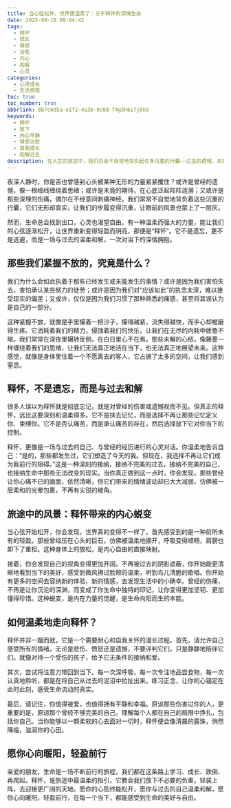 ```yaml
---
title: 当心弦松开，世界便温柔了：关于释怀的深情告白
date: 2025-09-10 09:04:42
tags:
  - 释怀
  - 成长
  - 情感
  - 治愈
  - 内心
  - 和解
  - 心灵
categories:
  - 心灵成长
  - 生活感悟
toc: true
toc_number: true
abbrlink: 8b7c6d5a-e1f2-4a3b-9c0d-f4g5h6i7j8k9
keywords:
  - 释怀
  - 放下
  - 内心平静
  - 情感治愈
  - 自我成长
  - 和解过去
description: 在人生的旅途中，我们总会不自觉地背负起许多沉重的行囊——过去的遗憾、未竟的期待、深埋的伤痛。这些无形却真实的重量，常常让我们步履维艰。然而，有一种温柔的力量，能让我们的心弦逐渐松开，让世界重新变得轻盈而明亮，那便是“释怀”。今天，让我们一起走进释怀的深处，感受它带来的温暖与自由，与过去的自己温柔和解。
---
```


夜深人静时，你是否也曾感到心头被某种无形的力量紧紧攫住？或许是曾经的遗憾，像一根细线缠绕着思绪；或许是未竟的期待，在心底泛起阵阵涟漪；又或许是那些深埋的伤痛，偶尔在不经意间刺痛神经。我们常常不自觉地背负着这些沉重的行囊，它们无形却真实，让我们的步履变得沉重，让眼前的风景也蒙上了一层灰。

然而，生命总会找到出口，心灵也渴望自由。有一种温柔而强大的力量，能让我们的心弦逐渐松开，让世界重新变得轻盈而明亮，那便是“释怀”。它不是遗忘，更不是逃避，而是一场与过去的温柔和解，一次对当下的深情拥抱。

## 那些我们紧握不放的，究竟是什么？

我们为什么会如此执着于那些已经发生或未能发生的事情？或许是因为我们害怕失去，害怕承认某些努力的徒劳；或许是因为我们对“应该如此”的执念太深，难以接受现实的偏差；又或许，仅仅是因为我们习惯了那种熟悉的痛感，甚至将其误认为是自己的一部分。

这种紧握不放，就像是手里攥着一把沙子，攥得越紧，流失得越快，而手心却被磨得生疼。它消耗着我们的精力，侵蚀着我们的快乐，让我们在无尽的内耗中疲惫不堪。我们常常在深夜里辗转反侧，在白日里心不在焉，那些未解的心结，像藤蔓一样缠绕着我们的思绪，让我们无法真正地活在当下，也无法真正地展望未来。这种感觉，就像是身体里住着一个不愿离去的客人，它占据了太多的空间，让我们感到窒息。

## 释怀，不是遗忘，而是与过去和解

很多人误以为释怀就是彻底忘记，就是对曾经的伤害或遗憾视而不见。但真正的释怀，远比这要深刻和温柔得多。它不是抹去记忆，而是选择不再让那些记忆定义你、束缚你。它不是否认痛苦，而是承认痛苦的存在，然后选择放下它对你当下的控制。

释怀，更像是一场与过去的自己、与曾经的经历进行的心灵对话。你温柔地告诉自己：“是的，那些都发生过，它们塑造了今天的我。但现在，我选择不再让它们成为我前行的阻碍。”这是一种深刻的接纳，接纳不完美的过去，接纳不完美的自己，也接纳生命中那些无法改变的现实。当你真正做到这一点时，你会发现，那些曾经让你心痛不已的画面，依然清晰，但它们带来的情绪波动却已大大减弱，仿佛被一层柔和的光晕包裹，不再有尖锐的棱角。

## 旅途中的风景：释怀带来的内心蜕变

当心弦开始松开，你会发现，世界真的变得不一样了。首先感受到的是一种前所未有的轻盈。那些曾经压在心头的巨石，仿佛被温柔地挪开，呼吸变得顺畅，肩膀也卸下了重担。这种身体上的放松，是内心自由的直接映射。

接着，你会发现自己的视角变得更加开阔。不再被过去的阴影遮蔽，你开始能更清晰地看到当下的美好，感受到微风拂过脸颊的温柔，听到鸟儿清脆的歌唱。你开始有更多的空间去容纳新的体验、新的情感，去发现生活中的小确幸。曾经的伤痛，不再是让你沉沦的深渊，而变成了你生命中独特的印记，让你变得更加坚韧、更加懂得珍惜。这种蜕变，是内在力量的觉醒，是生命向阳而生的本能。

## 如何温柔地走向释怀？

释怀并非一蹴而就，它是一个需要耐心和自我关怀的漫长过程。首先，请允许自己感受所有的情绪，无论是悲伤、愤怒还是遗憾，不要评判它们，只是静静地陪伴它们。就像对待一个受伤的孩子，给予它无条件的接纳和爱。

其次，尝试将注意力带回到当下。每一次深呼吸，每一次专注地品尝食物，每一次认真地聆听，都是在将自己从过去的泥沼中拉扯出来。练习正念，让你的心锚定在此时此刻，感受生命流动的真实。

最后，请记住，你值得被爱，也值得拥有平静和幸福。原谅那些伤害过你的人，更重要的是，原谅那个曾经不够完美的自己。理解每个人都在自己的局限中挣扎，包括你自己。当你能够以一颗柔软的心去面对一切时，释怀便会像清晨的露珠，悄然降临，滋润你的心田。

## 愿你心向暖阳，轻盈前行

亲爱的朋友，生命是一场不断前行的旅程，我们都在这条路上学习、成长、跌倒、再爬起。释怀，是旅途中最温柔的指引，它教会我们放下不必要的负重，轻装上阵，去迎接更广阔的天地。愿你的心弦终能松开，愿你与过去的自己温柔和解，愿你心向暖阳，轻盈前行，在每一个当下，都能感受到生命的美好与自由。